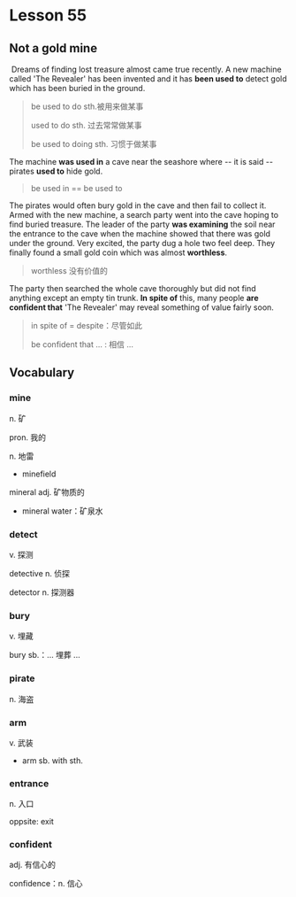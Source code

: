 # Lesson 55

## Not a gold mine

​	Dreams of finding lost treasure almost came true recently. A new machine called 'The Revealer' has been invented and it has **been used to** detect gold which has been buried in the ground. 

> be used to do sth.被用来做某事
>
> used to do sth. 过去常常做某事
>
> be used to doing sth. 习惯于做某事

The machine **was used in** a cave near the seashore where -- it is said -- pirates **used to** hide gold. 

> be used in == be used to

The pirates would often bury gold in the cave and then fail to collect it. Armed with the new machine, a search party went into the cave hoping to find buried treasure. The leader of the party **was examining** the soil near the entrance to the cave when the machine showed that there was gold under the ground. Very excited, the party dug a hole two feel deep. They finally found a small gold coin which was almost **worthless**. 

> worthless 没有价值的

The party then searched the whole cave thoroughly but did not find anything except an empty tin trunk. **In spite of** this, many people **are confident that** 'The Revealer' may reveal something of value fairly soon.

> in spite of = despite：尽管如此
>
> be confident that ... : 相信 …

## Vocabulary

### mine

n. 矿

pron. 我的

n. 地雷

* minefield

mineral adj. 矿物质的

* mineral water：矿泉水

### detect

v. 探测

detective n. 侦探

detector n. 探测器

### bury

v. 埋藏

bury sb.：… 埋葬 ...

### pirate

n. 海盗

### arm

v. 武装

* arm sb. with sth.

### entrance

n. 入口

oppsite: exit

### confident

adj. 有信心的

confidence：n. 信心